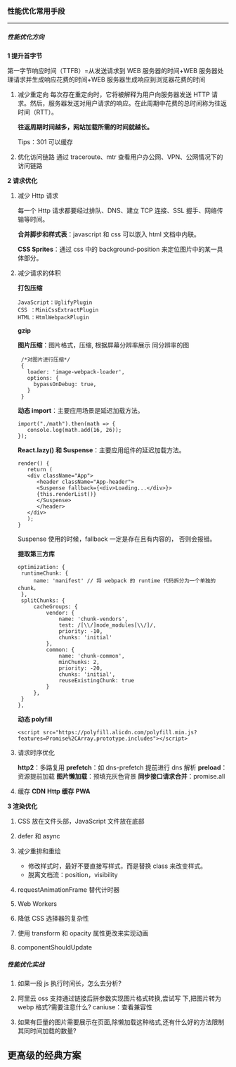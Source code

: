 ### 性能优化常用手段

---

##### 性能优化方向

**1 提升首字节**

第一字节响应时间（TTFB）=从发送请求到 WEB 服务器的时间+WEB 服务器处理请求并生成响应花费的时间+WEB 服务器生成响应到浏览器花费的时间

1. 减少重定向
   每次存在重定向时，它将被解释为用户向服务器发送 HTTP 请求。然后，服务器发送对用户请求的响应。在此周期中花费的总时间称为往返时间（RTT）。

   **往返周期时间越多，网站加载所需的时间就越长。**

   Tips：301 可以缓存

2. 优化访问链路
   通过 traceroute、mtr 查看用户办公网、VPN、公网情况下的访问链路

**2 请求优化**

1. 减少 Http 请求

   每一个 Http 请求都要经过排队、DNS、建立 TCP 连接、SSL 握手、网络传输等时间。

   **合并脚步和样式表**：javascript 和 css 可以嵌入 html 文档中内联。

   **CSS Sprites**：通过 css 中的 background-position 来定位图片中的某一具体部分。

2. 减少请求的体积

   **打包压缩**

   ```
   JavaScript：UglifyPlugin
   CSS ：MiniCssExtractPlugin
   HTML：HtmlWebpackPlugin
   ```

   **gzip**

   **图片压缩**：图片格式，压缩, 根据屏幕分辨率展示 同分辨率的图

   ```
    /*对图片进行压缩*/
    {
      loader: 'image-webpack-loader',
      options: {
        bypassOnDebug: true,
      }
    }
   ```

   **动态 import**：主要应用场景是延迟加载方法。

   ```
   import("./math").then(math => {
      console.log(math.add(16, 26));
   });
   ```

   **React.lazy() 和 Suspense**：主要应用组件的延迟加载方法。

   ```
   render() {
      return (
      <div className="App">
         <header className="App-header">
         <Suspense fallback={<div>Loading...</div>}>
         {this.renderList()}
         </Suspense>
         </header>
      </div>
      );
   }
   ```

   Suspense 使用的时候，fallback 一定是存在且有内容的， 否则会报错。

   **提取第三方库**

   ```
   optimization: {
   	runtimeChunk: {
        name: 'manifest' // 将 webpack 的 runtime 代码拆分为一个单独的 chunk。
    },
    splitChunks: {
        cacheGroups: {
            vendor: {
                name: 'chunk-vendors',
                test: /[\\/]node_modules[\\/]/,
                priority: -10,
                chunks: 'initial'
            },
            common: {
                name: 'chunk-common',
                minChunks: 2,
                priority: -20,
                chunks: 'initial',
                reuseExistingChunk: true
            }
        },
    }
   },
   ```

   **动态 polyfill**

   ```
   <script src="https://polyfill.alicdn.com/polyfill.min.js?features=Promise%2CArray.prototype.includes"></script>
   ```

3. 请求时序优化

   **http2**：多路复用
   **prefetch**：如 dns-prefetch 提前进行 dns 解析
   **preload**：资源提前加载
   **图片懒加载**：预填充灰色背景
   **同步接口请求合并**：promise.all

4. 缓存
   **CDN**
   **Http 缓存**
   **PWA**

**3 渲染优化**

1. CSS 放在文件头部，JavaScript 文件放在底部
2. defer 和 async
3. 减少重排和重绘

   - 修改样式时，最好不要直接写样式，而是替换 class 来改变样式。
   - 脱离文档流：position，visibility

4. requestAnimationFrame 替代计时器

5. Web Workers

6. 降低 CSS 选择器的复杂性

7. 使用 transform 和 opacity 属性更改来实现动画

8. componentShouldUpdate

##### 性能优化实战

1. 如果一段 js 执行时间长，怎么去分析?

2. 阿里云 oss 支持通过链接后拼参数实现图片格式转换,尝试写 下,把图片转为 webp 格式?需要注意什么?
   caniuse：查看兼容性

3. 如果有巨量的图片需要展示在页面,除懒加载这种格式,还有什么好的方法限制其同时间加载的数量?


## 更高级的经典方案
